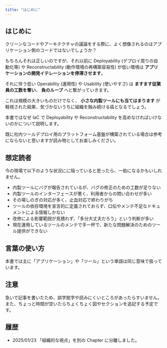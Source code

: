 ```yaml
---
title: "はじめに"
---
```


## はじめに

クリーンなコードやアーキテクチャの議論をする際に、よく想像されるのはアプリケーション側のコードではないでしょうか？

もちろんそれは正しいのですが、それ以前に Deployability (デプロイ周りの自動化等) や Reconstructability (動作環境の再構築容易性) が低い環境は **アプリケーションの開発イテレーションを停滞させます**。

それに伴う低い Operability (運用性) や Usability (使いやすさ) は **ますます従業員の工数を奪い**、 **負のループ** へと繋がっていきます。

これは規模の大きいものだけでなく、 **小さな内製ツールにも当てはまります** が軽視された結果、気づかないうちに組織を蝕み続ける癌となるでしょう。

本書ではなぜ IaC で Deployability や Reconstructability を高めなければいけないのかについて説明します。

既に社内ツールデプロイ用のプラットフォーム基盤が構築されている場合は参考にならないと思いますが読み物としてお楽しみください。

## 想定読者

今の現場で以下のような状況にに陥っていると思ったら、一助になるかもいしれません。

- 内製ツールにバグが報告されているが、バグの修正のための工数が足りない
- 内製ツールのインターフェースが悪く、利用者からの問い合わせが多い
- その場しのぎの対応が多く、止血対応で終わりがち
- ツールの依存環境を宣言的に定義されておらず、口伝やメンテ不足なドキュメントによる情報しかない
- 改修による影響範囲が見積れず、「多分大丈夫だろう」という判断が多い
- 現在運用しているツールのメンテで手一杯で、新たな問題解決のためのツール提供ができない

## 言葉の使い方

本書では主に「アプリケーション」や「ツール」という単語は同じ意味で扱っています。

## 注意

急いで記事を書いたため、誤字脱字や読みにくいところがあったらすいません。
また、ちょっと時間が空いたらちょくちょく図やセクションを追記する予定です。

## 履歴

- 2025/01/23 「組織的な視点」を別の Chapter に分離しました。
